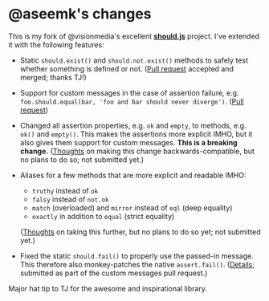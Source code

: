 @aseemk's changes
=================

This is my fork of @visionmedia's excellent **[should.js]** project.
I've extended it with the following features:

[should.js]: https://github.com/visionmedia/should.js

* Static `should.exist()` and `should.not.exist()` methods to safely test whether
  something is defined or not.
  ([Pull request](https://github.com/visionmedia/should.js/pull/11) accepted and
  merged; thanks TJ!)

* Support for custom messages in the case of assertion failure, e.g.
  `foo.should.equal(bar, 'foo and bar should never diverge')`.
  ([Pull request](https://github.com/visionmedia/should.js/pull/13))

* Changed all assertion properties, e.g. `ok` and `empty`, to methods, e.g.
  `ok()` and `empty()`. This makes the assertions more explicit IMHO, but it also
  gives them support for custom messages.  **This is a breaking change.**
  ([Thoughts](https://github.com/visionmedia/should.js/issues/9) on making this
  change backwards-compatible, but no plans to do so; not submitted yet.)

* Aliases for a few methods that are more explicit and readable IMHO:
  
  * `truthy` instead of `ok`
  * `falsy` instead of `not.ok`
  * `match` (overloaded) and `mirror` instead of `eql` (deep equality)
  * `exactly` in addition to `equal` (strict equality)
  
  ([Thoughts](https://github.com/visionmedia/should.js/issues/10) on taking this
  further, but no plans to do so yet; not submitted yet.)

* Fixed the static `should.fail()` to properly use the passed-in message.
  This therefore also monkey-patches the native `assert.fail()`.
  ([Details](https://github.com/visionmedia/should.js/issues/12);
  submitted as part of the custom messages pull request.)

Major hat tip to TJ for the awesome and inspirational library.
